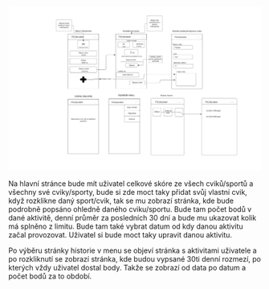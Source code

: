 <img src="https://github.com/realfaid/FitCalculator/blob/main/doc/wireframe.png">

<p>Na hlavní stránce bude mít uživatel celkové skóre ze všech cviků/sportů a všechny své cviky/sporty, bude si zde moct taky přidat svůj vlastní cvik, když rozklikne daný sport/cvik, tak se mu zobrazí stránka, kde bude podrobně popsáno ohledně daného cviku/sportu. Bude tam počet bodů v dané aktivitě, denní průměr za posledních 30 dní a bude mu ukazovat kolik má splněno z limitu. Bude tam také vybrat datum od kdy danou aktivitu začal provozovat. Uživatel si bude moct taky upravit danou aktivitu.</p>

<p></p>
<p></p>
<p></p>
<p></p>
<p></p>
<p></p>
<p></p>
<p>
Po výběru stránky historie v menu se objeví stránka s aktivitami uživatele a po rozkliknutí se zobrazí stránka, kde budou vypsané 30ti denní rozmezí, po kterých vždy uživatel dostal body. Takže se zobrazí od data po datum a počet bodů za to období.</p>
